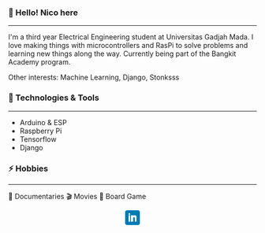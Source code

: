 <!-- Greeting -->
### 👋 Hello! Nico here

---


<!-- About -->
I'm a third year Electrical Engineering student at Universitas Gadjah Mada. I love making things with microcontrollers and RasPi to solve problems and learning new things along the way. Currently being part of the Bangkit Academy program.

Other interests: Machine Learning, Django, Stonksss


### 🔧 Technologies & Tools

  ---

- Arduino & ESP
- Raspberry Pi
- Tensorflow
- Django


### ⚡ Hobbies

  ---

🎥 Documentaries  🎬 Movies 🎲 Board Game


<!-- Social links -->
<p align='center'>
<a href="https://www.linkedin.com/in/nicorenaldo/"><img height="30" src="https://github.com/nicorenaldo/nicorenaldo/blob/main/linkedin.png?raw=true"></a>
</p>
